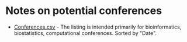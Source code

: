# Notes on potential conferences


- [Conferences.csv](Conferences.csv) - The listing is intended primarily for bioinformatics, biostatistics, computational conferences. Sorted by "Date". 

